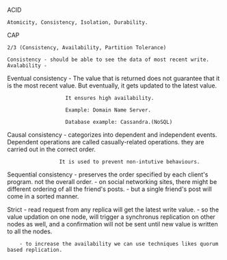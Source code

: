 ACID

    Atomicity, Consistency, Isolation, Durability.

CAP

    2/3 (Consistency, Availability, Partition Tolerance)

    Consistency - should be able to see the data of most recent write. 
    Avalability - 

Eventual consistency - The value that is returned does not guarantee that it is the most recent value. 
                       But eventually, it gets updated to the latest value.

                       It ensures high availability.

                       Example: Domain Name Server. 

                       Database example: Cassandra.(NoSQL)

Causal consistency - categorizes into dependent and independent events. Dependent operations are called casually-related operations. 
                     they are carried out in the correct order. 

                     It is used to prevent non-intutive behaviours. 

Sequential consistency - preserves the order specified by each client's program. not the overall order. 
        - on social networking sites, there might be different ordering of all the friend's posts. 
        - but a single friend's post will come in a sorted manner. 

Strict - read request from any replica will get the latest write value. 
       - so the value updation on one node, will trigger a synchronus replication on other nodes as well, 
         and a confirmation will not be sent until new value is written to all the nodes. 

        - to increase the availability we can use techniques likes quorum based replication. 

